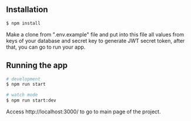 ## Installation

```bash
$ npm install
```

Make a clone from ".env.example" file and put into this file all values from keys of your database and secret key to generate JWT secret token, after that, you can go to run your app.

## Running the app

```bash
# development
$ npm run start

# watch mode
$ npm run start:dev
```

Access http://localhost:3000/ to go to main page of the project.
